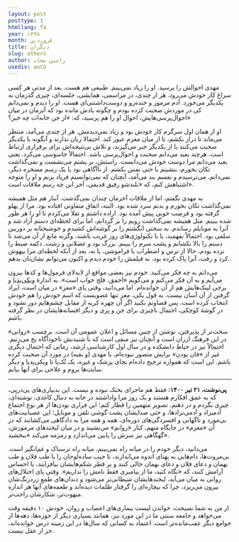 ```yaml
---
layout: post
posttype: 1
htmllang: fa
year: ۱۳۹۸
month: فروردین
title: دیگران
slug: others
author: رامین مجاب
usediv: auto 
---
```


مهدی احوالش را پرسید. او را زیاد نمی‌بینم. طبیعی هم هست. بعد از مدتی هر کسی سراغ کار خودش می‌رود. هر از چندی، در مراسمی، همایشی، جلسه‌ای، چیزی گذرمان به یکدیگر می‌خورد. آدم مرموز و خنده‌رو و دوست‌داشتنی‌ای هست. او را دیدم و نمی‌دانم کی در موردش صحبت کرده بودم و چگونه یادش مانده بود که آنزمان در میان احوال‌پرسی‌هایش، احوال او را هم پرسید، که: «از جن خانه‌ات چه خبر؟»

او از همان اول سرگرم کار خودش بود و زیاد نمی‌دیدمش. هر از چندی می‌آمد، منتظر می‌ماند تا دراز بکشم، تا از میان مغزم عبور کند. احتمالا زبان ندارند و آنگونه با یکدیگر صحبت می‌کنند یا از یکدیگر خبر می‌گیرند، و تلاش بی‌نتیجه‌اش برای برقراری ارتباط است. هرچند بعید می‌دانم صحبت و احوال‌پرسی باشد. احتمالاً جاسوسی می‌کرد. یعنی بعید می‌دانم مرا دوست خودش می‌دانست. راستش، بر پشتم می‌نشست و نمی‌گذاشت تکان بخورم، بنشینم یا حتی نفس بکشم. از ناآگاهی بود یا یک رسم مسخره دیگر، نمی‌دانم. می‌ترسیدم و نفسم بند می‌آمد، آنچنان که نمی‌توانستم فریاد بزنم و او را متوجه اشتباهش کنم، که «بلندشو رفیق قدیمی، آخر این چه رسم ملاقات است».

به مهدی نگفتم، اما از ملاقات آخرمان چندان نمی‌گذشت. آنبار هم مثل همیشه نمی‌گذاشت تکان بخورم و بدنم سرد شده بود. البته، اتفاق متفاوتی افتاده بود. مرا از پهلو گرفته بود و فرصت خوبی پیش آمده بود. اراده داشتم و تقلا می‌کردم تا او را هر طور شده ببینم. مثل همیشه نمی‌گذاشت رویم را بر گردانم، اما برای لحظه‌ای دستم آزاد شد و آنرا به موبایلم رساندم. به سختی انگشتم را بر گوشه‌اش کشیدم و خوشبختانه بر دوربین سلفی بود. احتمالاً نفهمید، یا با تکنولوژی‌های روز غریب باشند، وگرنه مانع از آن می‌شد تا دستم را بالا بکشانم و پشت سرم را ببینم. بزرگ بود و عضلانی و زشت. دکمه ضبط را نزده بودم، حالا از ترس و اضطراب یا فراموشی، یا نه، بعد از آنکه لحظه‌ای مرا بیهوش کرد و رفت، آنرا پاک کرده بود. نه فیلمش را خودم دیدم و اکنون می‌توانم نشان‌تان بدهم.

می‌دانم به چه فکر می‌کنید. خودم نیز بعضی مواقع از لابه‌لای فرمول‌ها و کدها بیرون می‌آیم و به آن فکر می‌کنم و می‌گویم «احمق، فلج خواب است». به اندازهٔ [ویکی‌پدیا](https://en.wikipedia.org/wiki/Sleep_paralysis) و برخی لینک‌هایش هم از آن خوانده‌ام. اما می‌دانید، وقتی پای «مغز» در میان است، ایراد گرفتن از آن آسان نیست. به قول یکی، مغز تنها عضویست که اسم خودش را هم خودش انتخاب کرده است. پس قضاوتم نکنید اگر آن چهره کریه از مقابل چشم‌هایم دور نشود و در گوشهٔ کوچکی، احتمال ناچیزی برای جن و پری و دیگر افسانه‌هایشان در نظر گرفته باشم.

سخت‌تر از پذیرفتن، نوشتن از چنین مسائل و اعلان عمومی آن است. برچسب «روانی» در این فرهنگ ارزان است و آنچنان نیز منفی است که با شنیدنش ناخودآگاه یخ می‌زنیم. احتمالاً نیز در حیاط دانشکده و در سال اول کارشناسی ارشد، زمانی که احتمال دیگری غیر از «فان بودن» برایش متصور نبوده‌ام، با مهدی (و بقیه) در مورد آن صحبت کرده باشم. این است که همواره ترجیح داده‌ام بجای پزشک و غیره، یک تُک‌پا تا ویکی‌پدیا و دیگر سایت‌ها بروم و علاجی برای آنها بیابم. 

---

**پی‌نوشت، ۲۱ تیر ۱۴۰۰:** فقط هم ماجرای بختک نبوده و نیست. این بدبیاری‌های پی‌درپی، که به عمق افکارم هستند و یک روز مرا واداشتند در خانه به دنبال کاغذی، نوشته‌ای، چیزی بگردم و در ذهنم، تصویر متهمین را قطار کنم؛ این فراری بودن‌ها از هر نوع اجتماع آدمیزاد و آدمی‌نزادها، و حتی صدایشان پشت گوشی تلفن و موبایل؛ این عصبانیت‌های بی‌مورد و ناگهانی و افسردگی‌های دوره‌ای، همه و همه مرا به دادگاهی می‌کشانند که در آن «مغزم» در جایگاه متهم، کنار «روانم» می‌نشیند و در میان لبخندهای مرموزش، گهگاهی نیز سرش را پایین می‌اندازد و زمزمه می‌کند «ببخشید».

می‌دانید، دیگر خودم را در میانه راه نمی‌بینم. میانه راه ترسناک و غم‌انگیز است. بی‌مروت‌ها، دام‌هایی به پهنای اندوه می‌اندازند، تا جیب ساده‌لوحان را با طب فلان و طب بهمان و دعای فلان و دعای بهمان خالی کنند و بر قطر شکم‌هایشان بیافزایند، یا احساس آرامش کنند، که «نگاه کنید، ما از پیامبری فقط نامش را نداریم». وقتی پای اختلال‌های روانی به میان می‌آید، لبخندهایشان شیطانی‌تر می‌شود و دندان‌های طمعِ زردرنگ‌شان بیرون می‌ریزد، چرا که بیچاره‌ای را گرفتار ظلمات دیده‌اند و طعمه‌های آنها هر اندازه مبهوت‌تر، شکارشان راحت‌تر.

از من به شما نصیحت، خواندن لیست بیماری‌های اعصاب و روان، خودش ۱۰ دقیقه وقت می‌خواهد و جامعه سنتی ما در این مورد نیز، همانند بسیاری دیگر از حوزه‌ها، دهه‌ها از جوامع دیگر عقب‌مانده‌تر است. اعتماد به کسانی که سال‌ها در این زمینه درس خوانده‌اند، جز از عقل نیست.








